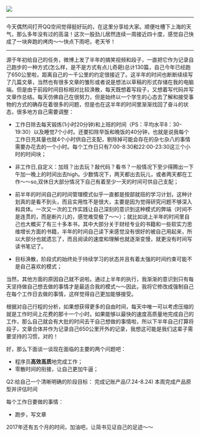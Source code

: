 ![](http://upload-images.jianshu.io/upload_images/2539684-af773f796a559d3d.jpeg?imageMogr2/auto-orient/strip%7CimageView2/2/w/1240)

****

今天偶然间打开QQ空间觉得挺好玩的，在这里分享给大家。顺便吐槽下上海的天气，那么多年没有过的高温！这次一股劲儿居然连续一周接近四十度，感觉自己快成了一块奔跑的烤肉～～快点下雨吧，老天爷！

****

源于年初给自己的任务，微博上发了半年的搞笑视频和段子，一直把它作为记录自己跑步的一种方式(怎么样，是不是方式有点儿奇葩)总计130篇，自己今年已经跑了650公里啦，距离自己的一千公里的约定很接近了。这半年的时间也断断续续写了几篇文章，当然也有很多文章的雏形或者说是想法以草稿的形式存储在我的电脑端。但是由于前段时间目标相对比较涣散，每天既想着写段子，又想着写代码并写文章作总结。每天仿佛自己在很努力，但是始终以一个学生的心态去了解和接受事物的方式的确存在着很多的问题，但是也在这半年的时间里渐渐找回了奋斗的状态，很多地方自己需要调整：

 - 工作日除去每天锻炼(1小时20分钟)和上班的时间（PS：平均水平8：30-19:30）以及睡觉7个小时。还要扣除早饭和晚饭的40分钟，也就是说我每个工作日充其量也就4个小时供自己支配，剔除掉可能会存在的杂七杂八的事情需要办花去的一个小时。每个工作日只有7:00-8:30和22:00-23:30这三个小时的时间块；

- 非工作日,自定义：加班？出去玩？敲代码？看书？一般情况下至少得腾出一下午加一晚上的时间出去high。少数情况下，两天都出去玩儿，或者两天都在工作～～so,双休日大部分情况下自己有着至少一天的时间可供自己支配；

- 前半年的时间自己的时间管理模式似乎一直都是按部就班的学习计划，这种计划真的是看不到头，而且实用性不是很大，主要是因为觉得研究问题不够深入和具体。一次又一次的工作实践让自己深刻的意识到这种模式的弊端（时间不是连贯的，而是断片儿的，感觉难受极了～～）；就比如说上半年的时间里自己也大概买了有三十多本书，其中大部分关于财经专业的书籍和一些软实力思维增长方面的书籍，半年的时间自己读下来感觉没有很好的被自己用起来，所以大部分也就遗忘了，而且阅读的速度和理解也就逐渐变慢，就更没有时间写读书笔记了。
 
- 目标涣散，阶段式的始终处于持续学习的状态并且有着太强的时间约束可能不是自己喜欢的模式；

当然，其他方面的原因自己就不说啦。通过上半年的执行，我渐渐的意识到只有每天坚持做自己想去做的事情才是最适合我的模式～～因此，我将它修改成强制自己在每个工作日去做的事情，这样觉得自己更加能够接受。

根据对自己行程的分析，如果想获得更多的自由时间，每天中唯一可以考虑压缩的就是工作时间上花费的那十一个小时。如果能够以最快的速度高质量地完成自己的工作，那么自己就会有大批的时间去干自己想做的事情啦，所以下半年自己打算将段子，文章合体并作为记录自己650公里开外的记录，我想这可能是我们这辈子需要坚持的习惯，对的！

好，那么下面谈一谈现在面临的主要的两个问题吧：
- 程序员**高效高质**地完成工作；
- 零散时间的衔接，让自己更加牛逼；


Q2:给自己一个清晰明确的阶段目标：
完成记账产品(7.24-8.24)
本周完成产品原型并评估时间

每个工作日要做的事情：
- 跑步，写文章


2017年还有五个月的时间，加油吧，让简书见证自己的足迹～～
